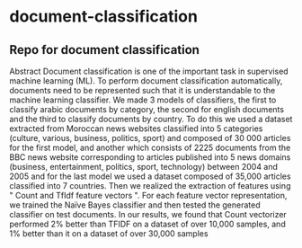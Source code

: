 # document-classification
Repo for document classification
----------------------------------------------------------------------------
Abstract
Document classification is one of the important task in supervised machine learning (ML). To
perform document classification automatically, documents need to be represented such that it
is understandable to the machine learning classifier. We made 3 models of classifiers, the first
to classify arabic documents by category, the second for english documents and the third to
classify documents by country. To do this we used a dataset extracted from Moroccan news
websites classified into 5 categories (culture, various, business, politics, sport) and composed
of 30 000 articles for the first model, and another which consists of 2225 documents from the
BBC news website corresponding to articles published into 5 news domains (business,
entertainment, politics, sport, technology) between 2004 and 2005 and for the last model we
used a dataset composed of 35,000 articles classified into 7 countries. Then we realized the
extraction of features using " Count and TfIdf feature vectors ". For each feature vector
representation, we trained the Naïve Bayes classifier and then tested the generated classifier
on test documents. In our results, we found that Count vectorizer performed 2% better than
TFIDF on a dataset of over 10,000 samples, and 1% better than it on a dataset of over 30,000 samples
